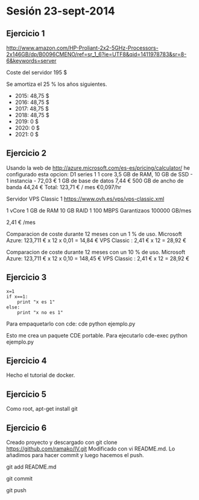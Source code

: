 
# Sesión 23-sept-2014

## Ejercicio 1

http://www.amazon.com/HP-Proliant-2x2-5GHz-Processors-2x146GB/dp/B0096CMENO/ref=sr_1_6?ie=UTF8&qid=1411978783&sr=8-6&keywords=server

Coste del servidor 195 $

Se amortiza el 25 % los años siguientes.
* 2015: 48,75 $
* 2016: 48,75 $
* 2017: 48,75 $
* 2018: 48,75 $
* 2019: 0 $
* 2020: 0 $
* 2021: 0 $


## Ejercicio 2

Usando la web de 
http://azure.microsoft.com/es-es/pricing/calculator/
he configurado esta opcion:
D1 series 1
1 core 3,5 GB de RAM, 10 GB de SSD - 1 instancia - 72,03 €
1 GB de base de datos 7,44 €
500 GB de ancho de banda 44,24 €
Total:
123,71 € / mes
€0,097/hr

Servidor VPS Classic 1
https://www.ovh.es/vps/vps-classic.xml

1 vCore
1 GB de RAM
10 GB RAID 1
100 MBPS
Garantizaos 100000 GB/mes

2,41 € /mes

Comparacion de coste durante 12 meses con un 1 % de uso.
Microsoft Azure: 123,711 € x 12 x 0,01 = 14,84 €
VPS Classic : 2,41 € x 12 = 28,92 €

Comparacion de coste durante 12 meses con un 10 % de uso.
Microsoft Azure: 123,711 € x 12 x 0,10 = 148,45 €
VPS Classic : 2,41 € x 12 = 28,92 €

## Ejercicio 3


```
x=1
if x==1:
	print "x es 1"
else:
	print "x no es 1"
```

Para empaquetarlo con cde:
cde python ejemplo.py

Esto me crea un paquete CDE portable.
Para ejecutarlo
cde-exec python ejemplo.py

## Ejercicio 4

Hecho el tutorial de docker.

## Ejercicio 5

Como root, apt-get install git

## Ejercicio 6

Creado proyecto y descargado con git clone https://github.com/ramako/IV.git
Modificado con vi README.md.
Lo añadimos para hacer commit y luego hacemos el push.

git add README.md

git commit

git push

